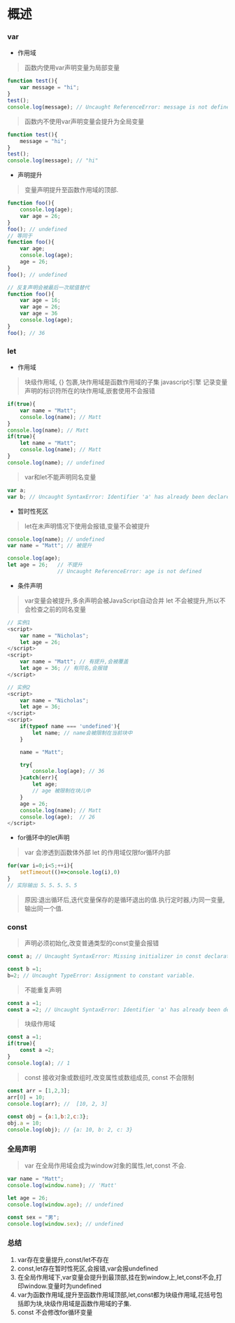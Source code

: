 # 概述

### var
- 作用域 
> 函数内使用var声明变量为局部变量
```javascript
function test(){
    var message = "hi";
}
test();
console.log(message); // Uncaught ReferenceError: message is not defined
```
> 函数内不使用var声明变量会提升为全局变量
```javascript
function test(){
    message = "hi";
}
test();
console.log(message); // "hi"
```
- 声明提升
> 变量声明提升至函数作用域的顶部.
```javascript
function foo(){
    console.log(age);
    var age = 26;
}
foo(); // undefined
// 等同于
function foo(){
    var age;
    console.log(age);
    age = 26;
}
foo(); // undefined

// 反复声明会被最后一次赋值替代
function foo(){
    var age = 16;
    var age = 26;
    var age = 36
    console.log(age);
}
foo(); // 36
```

### let 
- 作用域 
> 块级作用域, {} 包裹,块作用域是函数作用域的子集
> javascript引擎 记录变量声明的标识符所在的块作用域,嵌套使用不会报错
```javascript
if(true){
    var name = "Matt";
    console.log(name); // Matt
}
console.log(name); // Matt
if(true){
    let name = "Matt";
    console.log(name); // Matt
}
console.log(name); // undefined
```
> var和let不能声明同名变量
```javascript
var a;
var b; // Uncaught SyntaxError: Identifier 'a' has already been declared
```

- 暂时性死区
> let在未声明情况下使用会报错,变量不会被提升
```javascript
console.log(name); // undefined
var name = "Matt"; // 被提升

console.log(age);
let age = 26;   // 不提升 
                // Uncaught ReferenceError: age is not defined
```

- 条件声明
> var变量会被提升,多余声明会被JavaScript自动合并
> let 不会被提升,所以不会检查之前的同名变量
```javascript
// 实例1
<script>
    var name = "Nicholas";
    let age = 26;
</script>
<script>
    var name = "Matt"; // 有提升,会被覆盖
    let age = 36; // 有同名,会报错
</script>
```
```javascript
// 实例2
<script>
    var name = "Nicholas";
    let age = 36;
</script>
<script>
    if(typeof name === 'undefined'){
        let name; // name会被限制在当前块中
    }

    name = "Matt";

    try{
        console.log(age); // 36
    }catch(err){
        let age;
        // age 被限制在块儿中
    }
    age = 26;
    console.log(name); // Matt
    console.log(age);  // 26
</script>
```


- for循环中的let声明
> var 会渗透到函数体外部
> let 的作用域仅限for循环内部

```javascript
for(var i=0;i<5;++i){
    setTimeout(()=>console.log(i),0)
}
// 实际输出 5、5、5、5、5
```
> 原因:退出循环后,迭代变量保存的是循环退出的值.执行定时器,i为同一变量,输出同一个值.

### const
> 声明必须初始化,改变普通类型的const变量会报错
```javascript
const a; // Uncaught SyntaxError: Missing initializer in const declaration

const b =1;
b=2; // Uncaught TypeError: Assignment to constant variable.
```
> 不能重复声明
```javascript
const a =1;
const a =2; // Uncaught SyntaxError: Identifier 'a' has already been declared
```

> 块级作用域
```javascript
const a =1;
if(true){
    const a =2;
}
console.log(a); // 1
```

> const 接收对象或数组时,改变属性或数组成员, const 不会限制
```javascript
const arr = [1,2,3];
arr[0] = 10;
console.log(arr); //  [10, 2, 3]
   
const obj = {a:1,b:2,c:3};
obj.a = 10;
console.log(obj); // {a: 10, b: 2, c: 3}
```

### 全局声明
> var 在全局作用域会成为window对象的属性,let,const 不会.
```javascript
var name = "Matt";
console.log(window.name); // 'Matt'

let age = 26;
console.log(window.age); // undefined

const sex = "男";
console.log(window.sex); // undefined
```

### 总结
1. var存在变量提升,const/let不存在
2. const,let存在暂时性死区,会报错,var会报undefined
3. 在全局作用域下,var变量会提升到最顶部,挂在到window上,let,const不会,打印window.变量时为undefined
4. var为函数作用域,提升至函数作用域顶部,let,const都为块级作用域,花括号包括即为块,块级作用域是函数作用域的子集.
5. const 不会修改for循环变量